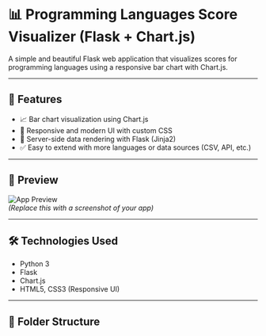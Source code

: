 # 📊 Programming Languages Score Visualizer (Flask + Chart.js)

A simple and beautiful Flask web application that visualizes scores for programming languages using a responsive bar chart with Chart.js.

---

## 🚀 Features

- 📈 Bar chart visualization using Chart.js
- 🎨 Responsive and modern UI with custom CSS
- 🧠 Server-side data rendering with Flask (Jinja2)
- ✅ Easy to extend with more languages or data sources (CSV, API, etc.)

---

## 📸 Preview

![App Preview](https://via.placeholder.com/800x400.png?text=Chart+Preview)  
_(Replace this with a screenshot of your app)_

---

## 🛠️ Technologies Used

- Python 3
- Flask
- Chart.js
- HTML5, CSS3 (Responsive UI)

---

## 📁 Folder Structure

